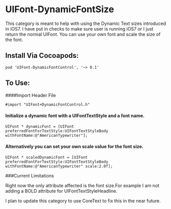 UIFont-DynamicFontSize
======================

This category is meant to help with using the Dynamic Text sizes introduced in iOS7. I have put in checks to make sure user is running iOS7 or I just return the normal UIFont. You can use your own font and scale the size of the font.


Install Via Cocoapods:
----------------------

    pod 'UIFont-DynamicFontControl', '~> 0.1'

To Use:
----------------------

####Import Header File

    #import "UIFont+DynamicFontControl.h"
  
#### Initialize a dynamic font with a UIFontTextStyle and a font name.

    UIFont * dynamicFont = [UIFont preferredFontForTextStyle:UIFontTextStyleBody withFontName:@"AmericanTypewriter"];
  
#### Alternatively you can set your own scale value for the font size.

    UIFont * scaledDynamicFont = [UIFont preferredFontForTextStyle:UIFontTextStyleBody withFontName:@"AmericanTypewriter" scale:2.0f];


###Current Limitations

Right now the only attribute affected is the font size.For example I am not adding a BOLD attribute for  UIFontTextStyleHeadline.

I plan to update this category to use CoreText to fix this in the near future.

